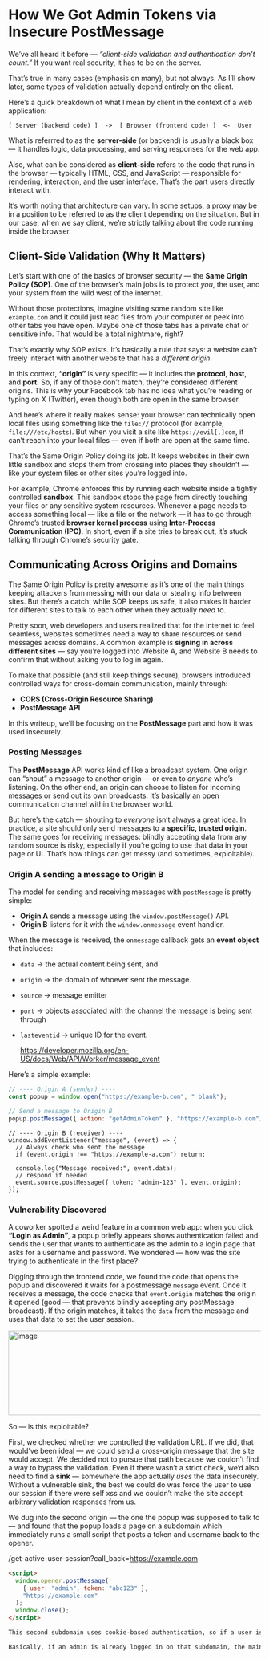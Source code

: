 # How We Got Admin Tokens via Insecure PostMessage

We’ve all heard it before — *“client-side validation and authentication don’t count.”* If you want real security, it has to be on the server.

That’s true in many cases (emphasis on many), but not always. As I’ll show later, some types of validation actually depend entirely on the client.

Here’s a quick breakdown of what I mean by client in the context of a web application:

```
[ Server (backend code) ]  ->  [ Browser (frontend code) ]  <-  User
```


What is referrred to as the **server-side** (or backend) is usually a black box — it handles logic, data processing, and serving responses for the web app.

Also, what can be considered as **client-side** refers to the code that runs in the browser — typically HTML, CSS, and JavaScript — responsible for rendering, interaction, and the user interface. That’s the part users directly interact with.

It’s worth noting that architecture can vary. In some setups, a proxy may be in a position to be referred to  as the client depending on the situation. But in our case, when we say client, we’re strictly talking about the code running inside the browser.


## Client-Side Validation (Why It Matters)

Let’s start with one of the basics of browser security — the **Same Origin Policy (SOP)**. One of the browser’s main jobs is to protect *you*, the user, and your system from the wild west of the internet.  

Without those protections, imagine visiting some random site like `example.com` and it could just read files from your computer or peek into other tabs you have open. Maybe one of those tabs has a private chat or sensitive info. That would be a total nightmare, right?  

That’s exactly why SOP exists. It’s basically a rule that says: a website can’t freely interact with another website that has a *different origin*.  

In this context, **“origin”** is very specific — it includes the **protocol**, **host**, and **port**. So, if any of those don’t match, they’re considered different origins. This is why your Facebook tab has no idea what you’re reading or typing on X (Twitter), even though both are open in the same browser.  

And here’s where it really makes sense: your browser can technically open local files using something like the `file://` protocol (for example, `file:///etc/hosts`). But when you visit a site like `https://evil[.]com`, it can’t reach into your local files — even if both are open at the same time.  

That’s the Same Origin Policy doing its job. It keeps websites in their own little sandbox and stops them from crossing into places they shouldn’t — like your system files or other sites you’re logged into.


For example, Chrome enforces this by running each website inside a tightly controlled **sandbox**. This sandbox stops the page from directly touching your files or any sensitive system resources. Whenever a page needs to access something local — like a file or the network — it has to go through Chrome’s trusted **browser kernel process** using **Inter-Process Communication (IPC)**. In short, even if a site tries to break out, it’s stuck talking through Chrome’s security gate.

## Communicating Across Origins and Domains

The Same Origin Policy is pretty awesome as it’s one of the main things keeping attackers from messing with our data or stealing info between sites. But there’s a catch: while SOP keeps us safe, it also makes it harder for different sites to talk to each other when they actually *need* to.

Pretty soon, web developers and users realized that for the internet to feel seamless, websites sometimes need a way to share resources or send messages across domains. A common example is **signing in across different sites** — say you’re logged into Website A, and Website B needs to confirm that without asking you to log in again.

To make that possible (and still keep things secure), browsers introduced controlled ways for cross-domain communication, mainly through:

- **CORS (Cross-Origin Resource Sharing)**
- **PostMessage API**

In this writeup, we’ll be focusing on the **PostMessage** part and how it was used insecurely.


### Posting Messages

The **PostMessage** API works kind of like a broadcast system. One origin can “shout” a message to another origin — or even to *anyone* who’s listening. On the other end, an origin can choose to listen for incoming messages or send out its own broadcasts. It’s basically an open communication channel within the browser world.

But here’s the catch — shouting to *everyone* isn’t always a great idea. In practice, a site should only send messages to a **specific, trusted origin**. The same goes for receiving messages: blindly accepting data from any random source is risky, especially if you’re going to use that data in your page or UI. That’s how things can get messy (and sometimes, exploitable).

### Origin A sending a message to Origin B

The model for sending and receiving messages with `postMessage` is pretty simple:  
- **Origin A** sends a message using the `window.postMessage()` API.  
- **Origin B** listens for it with the `window.onmessage` event handler.  

When the message is received, the `onmessage` callback gets an **event object** that includes:  
- `data` → the actual content being sent, and  
- `origin` → the domain of whoever sent the message.
- `source` ->  message emitter
- `port` ->  objects  associated with the channel the message is being sent through
- `lasteventid` -> unique ID for the event.

  https://developer.mozilla.org/en-US/docs/Web/API/Worker/message_event

Here’s a simple example:

```js
// ---- Origin A (sender) ----
const popup = window.open("https://example-b.com", "_blank");

// Send a message to Origin B
popup.postMessage({ action: "getAdminToken" }, "https://example-b.com");
```

```
// ---- Origin B (receiver) ----
window.addEventListener("message", (event) => {
  // Always check who sent the message
  if (event.origin !== "https://example-a.com") return;

  console.log("Message received:", event.data);
  // respond if needed
  event.source.postMessage({ token: "admin-123" }, event.origin);
});
```

### Vulnerability Discovered

A coworker spotted a weird feature in a common web app: when you click **“Login as Admin”**, a popup briefly appears shows authentication failed and sends the user that wants to authenticate as the admin to a login page that asks for a username and password. We wondered — how was the site trying to authenticate in the first place?

Digging through the frontend code, we found the code that opens the popup and discovered it waits for a postmessage `message` event. Once it receives a message, the code checks that `event.origin` matches the origin it opened (good — that prevents blindly accepting any postMessage broadcast). If the origin matches, it takes the `data` from the message and uses that data to set the user session.


<img width="1320" height="169" alt="image" src="https://github.com/user-attachments/assets/0400040f-27ee-4bb2-a4ce-520022b4914a" />


So — is this exploitable?

First, we checked whether we controlled the validation URL. If we did, that would’ve been ideal — we could send a cross-origin message that the site would accept. We decided not to pursue that path because we couldn’t find a way to bypass the validation. Even if there wasn’t a strict check, we’d also need to find a **sink** — somewhere the app actually *uses* the data insecurely. Without a vulnerable sink, the best we could do was force the user to use our session if there were self xss and we couldn’t make the site accept arbitrary validation responses from us.

We dug into the second origin — the one the popup was supposed to talk to — and found that the popup loads a page on a subdomain which immediately runs a small script that posts a token and username back to the opener.


/get-active-user-session?call_back=https://example.com
```html
<script>
  window.opener.postMessage(
    { user: "admin", token: "abc123" },
    "https://example.com" 
  );
  window.close();
</script>

This second subdomain uses cookie-based authentication, so if a user is already logged in, the popup just loads their info ( embeds their username and token in the js ) using their existing session cookie, and sends it straight back to the main site.  

Basically, if an admin is already logged in on that subdomain, the main site can grab the token it sends and treat the admin as logged in there too. No extra login needed, smooth and clever right !.



